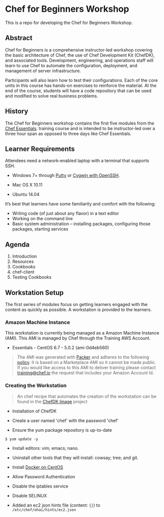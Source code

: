 # Chef for Beginners Workshop

This is a repo for developing the Chef for Beginners Workshop.

## Abstract

Chef for Beginners is a comprehensive instructor-led workshop covering the basic architecture of Chef, 
the use of Chef Development Kit (ChefDK), and associated tools. Development, engineering, and operations 
staff will learn to use Chef to automate the configuration, deployment, and management of server 
infrastructure.

Participants will also learn how to test their configurations. Each of the core units in this course 
has hands-on exercises to reinforce the material. At the end of the course, students will have a code 
repository that can be used and modified to solve real business problems.

## History

The Chef for Beginners workshop contains the first five modules from the [Chef Essentials](https://github.com/chef-training/chef-essentials).
training course and is intended to be instructor-led over a three hour span as opposed to three days like Chef Essentials.

## Learner Requirements

Attendees need a network-enabled laptop with a terminal that supports SSH.

* Windows 7+ through [Putty](http://www.putty.org/) or [Cygwin with OpenSSH](https://www.cygwin.com/).

* Mac OS X 10.11

* Ubuntu 14.04


It’s best that learners have some familiarity and comfort with the following:

* Writing code (of just about any flavor) in a text editor
* Working on the command line
* Basic system administration – installing packages, configuring those packages, starting services

## Agenda

1. Introduction
2. Resources
3. Cookbooks
4. chef-client
5. Testing Cookbooks

## Workstation Setup

The first series of modules focus on getting learners engaged with the content as quickly as possible. A workstation is 
provided to the learners.

### Amazon Machine Instance

This workstation is currently being managed as a Amazon Machine Instance (AMI). This AMI is managed by Chef through the 
Training AWS Account.

* Essentials - CentOS 6.7 - 5.0.2 (ami-0d4eb560)

> The AMI was generated with [Packer](https://github.com/chef-training/chefdk-fundamentals-image) and adheres to the 
following [policy](https://github.com/chef-training/chefdk-image/blob/master/cookbooks/workstations/recipes/essentials.rb). 
It is based on a Marketplace AMI so it cannot be made public. If you would like access to this AMI to deliver training 
please contact [training@chef.io](mailto:training@chef.io) the request that includes your Amazon Account Id.

### Creating the Workstation

> An chef recipe that automates the creation of the workstation can be found in the [ChefDK Image](
https://github.com/chef-training/chefdk-image/blob/master/cookbooks/workstations/recipes/essentials.rb
) project

* Installation of ChefDK

* Create a user named 'chef' with the password 'chef'

* Ensure the yum package repository is up-to-date

```
$ yum update -y
```

* Install editors: vim; emacs; nano.

* Uninstall other tools that they will install: cowsay; tree; and git.

* Install [Docker on CentOS](https://docs.docker.com/engine/installation/centos/)

* Allow Password Authentication

* Disable the iptables service

* Disable SELINUX

* Added an ec2 json hints file (content: `{}`) to `/etc/chef/ohai/hints/ec2.json`
